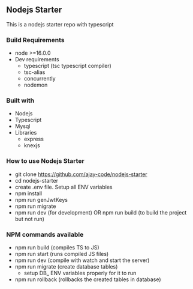 ## Nodejs Starter

This is a nodejs starter repo with typescript

### Build Requirements

-   node >=16.0.0
-   Dev requirements
    -   typescript (tsc typescript compiler)
    -   tsc-alias
    -   concurrently
    -   nodemon

### Built with

-   Nodejs
-   Typescript
-   Mysql
-   Libraries
    -   express
    -   knexjs

### How to use Nodejs Starter

-   git clone https://github.com/ajay-code/nodejs-starter
-   cd nodejs-starter
-   create .env file. Setup all ENV variables
-   npm install
-   npm run genJwtKeys
-   npm run migrate
-   npm run dev (for development) OR npm run build (to build the project but not run)

### NPM commands available

-   npm run build (compiles TS to JS)
-   npm run start (runs compiled JS files)
-   npm run dev (compile with watch and start the server)
-   npm run migrate (create database tables)
    -   setup DB\_ ENV variables properly for it to run
-   npm run rollback (rollbacks the created tables in database)
